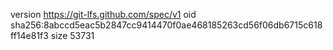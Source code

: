 version https://git-lfs.github.com/spec/v1
oid sha256:8abccd5eac5b2847cc9414470f0ae468185263cd56f06db6715c618ff14e81f3
size 53731

